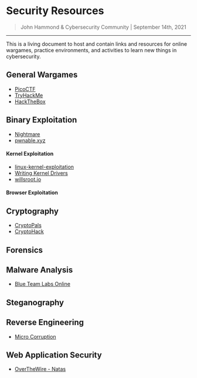 # Security Resources

> John Hammond & Cybersecurity Community | September 14th, 2021

------------------------------------------------

This is a living document to host and contain links and resources for online wargames, practice environments, and activities to learn new things in cybersecurity.

## General Wargames

* [PicoCTF](https://picoctf.com)
* [TryHackMe](https://tryhackme.com)
* [HackTheBox](https://hackthebox.com)

## Binary Exploitation

* [Nightmare](https://guyinatuxedo.github.io)
* [pwnable.xyz](https://pwnable.xyz)

#### Kernel Exploitation
  * [linux-kernel-exploitation](https://github.com/xairy/linux-kernel-exploitation)
  * [Writing Kernel Drivers](http://freesoftwaremagazine.com/articles/drivers_linux/)
  * [willsroot.io](http://freesoftwaremagazine.com/articles/drivers_linux/)

#### Browser Exploitation

## Cryptography 

* [CryptoPals](https://cryptopals.com)
* [CryptoHack](https://cryptohack.org)

## Forensics 

## Malware Analysis

* [Blue Team Labs Online](https://blueteamlabs.online)

## Steganography



## Reverse Engineering

* [Micro Corruption](https://microcorruption.com)

## Web Application Security

* [OverTheWire - Natas](https://overthewire.org/wargames/natas/)